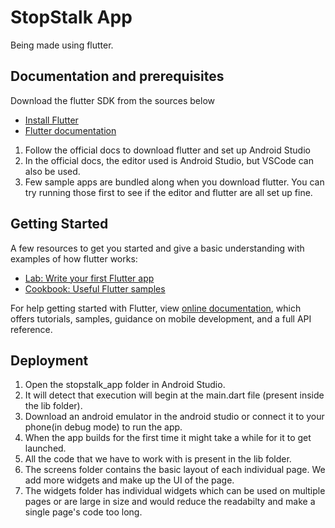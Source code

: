 # StopStalk App

Being made using flutter.

## Documentation and prerequisites
Download the flutter SDK from the sources below

* [Install Flutter](https://flutter.dev/get-started/)
* [Flutter documentation](https://flutter.dev/docs)

1. Follow the official docs to download flutter and set up Android Studio
2. In the official docs, the editor used is Android Studio, but VSCode can also be used.
3. Few sample apps are bundled along when you download flutter. You can try running those first to see if the editor and flutter are all set up fine. 

## Getting Started

A few resources to get you started and give a basic understanding with examples of how flutter works:

- [Lab: Write your first Flutter app](https://flutter.dev/docs/get-started/codelab)
- [Cookbook: Useful Flutter samples](https://flutter.dev/docs/cookbook)

For help getting started with Flutter, view [online documentation](https://flutter.dev/docs), which offers tutorials,
samples, guidance on mobile development, and a full API reference.

## Deployment

1. Open the stopstalk_app folder in Android Studio.
2. It will detect that execution will begin at the main.dart file (present inside the lib folder).
3. Download an android emulator in the android studio or connect it to your phone(in debug mode) to run the app.
3. When the app builds for the first time it might take a while for it to get launched.
4. All the code that we have to work with is present in the lib folder.
5. The screens folder contains the basic layout of each individual page. We add more widgets and make up the UI of the page.
6. The widgets folder has individual widgets which can be used on multiple pages or are large in size and would reduce the readabilty and make a single page's code too long. 



